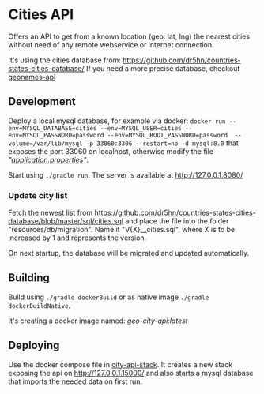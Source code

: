 # Cities API

Offers an API to get from a known location (geo: lat, lng) the nearest cities without
need of any remote webservice or internet connection.

It's using the cities database from: https://github.com/dr5hn/countries-states-cities-database/
If you need a more precise database, checkout [geonames-api](https://github.com/bj-eberhardt/geonames-api)


## Development

Deploy a local mysql database, for example via docker: 
`docker run --env=MYSQL_DATABASE=cities --env=MYSQL_USER=cities --env=MYSQL_PASSWORD=password --env=MYSQL_ROOT_PASSWORD=password  --volume=/var/lib/mysql -p 33060:3306 --restart=no -d mysql:8.0`
that exposes the port 33060 on localhost, otherwise modify the file _"[application.properties](src/main/resources/application.properties)"_.

Start using ```./gradle run```. The server is available at http://127.0.0.1.8080/


### Update city list

Fetch the newest list from
https://github.com/dr5hn/countries-states-cities-database/blob/master/sql/cities.sql
and place the file into the folder "resources/db/migration". Name it "V{X}__cities.sql",
where X is to be increased by 1 and represents the version.

On next startup, the database will be migrated and updated automatically.


## Building

Build using ```./gradle dockerBuild``` or as native image ```./gradle dockerBuildNative```.

It's creating a docker image named: _geo-city-api:latest_ 

## Deploying

Use the docker compose file in  [city-api-stack](city-api-stack/docker-compose.yml).
It creates a new stack exposing the api on http://127.0.0.1.15000/ and also starts a mysql database
 that imports the needed data on first run.
